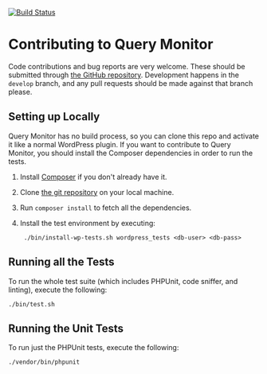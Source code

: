 [![Build Status](https://travis-ci.org/johnbillion/query-monitor.svg?branch=master)](https://travis-ci.org/johnbillion/query-monitor)

# Contributing to Query Monitor

Code contributions and bug reports are very welcome. These should be submitted through [the GitHub repository](https://github.com/johnbillion/query-monitor). Development happens in the `develop` branch, and any pull requests should be made against that branch please.

## Setting up Locally

Query Monitor has no build process, so you can clone this repo and activate it like a normal WordPress plugin. If you want to contribute to Query Monitor, you should install the Composer dependencies in order to run the tests.

1. Install [Composer](https://getcomposer.org/) if you don't already have it.
2. Clone [the git repository](https://github.com/johnbillion/query-monitor) on your local machine.
3. Run `composer install` to fetch all the dependencies.
4. Install the test environment by executing:

		./bin/install-wp-tests.sh wordpress_tests <db-user> <db-pass>

## Running all the Tests

To run the whole test suite (which includes PHPUnit, code sniffer, and linting), execute the following:

	./bin/test.sh

## Running the Unit Tests

To run just the PHPUnit tests, execute the following:

	./vendor/bin/phpunit
